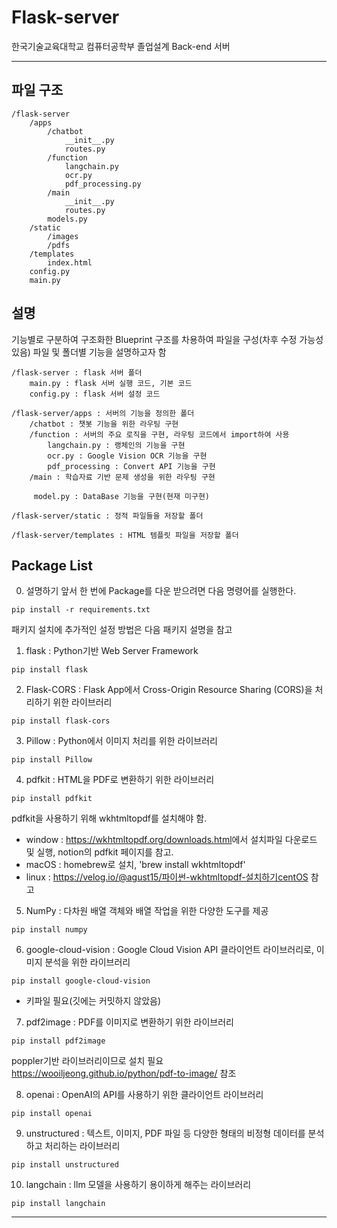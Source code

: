 # Flask-server
한국기술교육대학교 컴퓨터공학부 졸업설계 Back-end 서버


---

## 파일 구조
```
/flask-server
    /apps
        /chatbot
            __init__.py
            routes.py
        /function
            langchain.py
            ocr.py
            pdf_processing.py
        /main
            __init__.py
            routes.py
        models.py
    /static
        /images
        /pdfs
    /templates
        index.html
    config.py
    main.py
```


## 설명
기능별로 구분하여 구조화한 Blueprint 구조를 차용하여 파일을 구성(차후 수정 가능성 있음)
파일 및 폴더별 기능을 설명하고자 함
```
/flask-server : flask 서버 폴더
    main.py : flask 서버 실행 코드, 기본 코드
    config.py : flask 서버 설정 코드

/flask-server/apps : 서버의 기능을 정의한 폴더
    /chatbot : 챗봇 기능을 위한 라우팅 구현
    /function : 서버의 주요 로직을 구현, 라우팅 코드에서 import하여 사용
        langchain.py : 랭체인의 기능을 구현
        ocr.py : Google Vision OCR 기능을 구현
        pdf_processing : Convert API 기능을 구현
    /main : 학습자료 기반 문제 생성을 위한 라우팅 구현

     model.py : DataBase 기능을 구현(현재 미구현)

/flask-server/static : 정적 파일들을 저장할 폴더

/flask-server/templates : HTML 템플릿 파일을 저장할 폴더
```


## Package List
0. 설명하기 앞서 한 번에 Package를 다운 받으려면 다음 명령어를 실행한다.
```
pip install -r requirements.txt
```
패키지 설치에 추가적인 설정 방법은 다음 패키지 설명을 참고


1. flask : Python기반 Web Server Framework
```
pip install flask
```


2. Flask-CORS : Flask App에서 Cross-Origin Resource Sharing (CORS)을 처리하기 위한 라이브러리
```
pip install flask-cors
```


3. Pillow : Python에서 이미지 처리를 위한 라이브러리
```
pip install Pillow
```


4. pdfkit : HTML을 PDF로 변환하기 위한 라이브러리
```
pip install pdfkit
```
pdfkit을 사용하기 위해 wkhtmltopdf를 설치해야 함.
- window : <https://wkhtmltopdf.org/downloads.html>에서 설치파일 다운로드 및 실행, notion의 pdfkit 페이지를 참고.
- macOS : homebrew로 설치, 'brew install wkhtmltopdf'
- linux : <https://velog.io/@agust15/파이썬-wkhtmltopdf-설치하기centOS> 참고


5. NumPy : 다차원 배열 객체와 배열 작업을 위한 다양한 도구를 제공
```
pip install numpy
```


6. google-cloud-vision : Google Cloud Vision API 클라이언트 라이브러리로, 이미지 분석을 위한 라이브러리
```
pip install google-cloud-vision
```
- 키파일 필요(깃에는 커밋하지 않았음)


7. pdf2image : PDF를 이미지로 변환하기 위한 라이브러리
```
pip install pdf2image
```
poppler기반 라이브러리이므로 설치 필요 <https://wooiljeong.github.io/python/pdf-to-image/> 참조

8. openai : OpenAI의 API를 사용하기 위한 클라이언트 라이브러리
```
pip install openai
```

9. unstructured : 텍스트, 이미지, PDF 파일 등 다양한 형태의 비정형 데이터를 분석하고 처리하는 라이브러리
```
pip install unstructured
```

10. langchain : llm 모델을 사용하기 용이하게 해주는 라이브러리
```
pip install langchain
```
---

